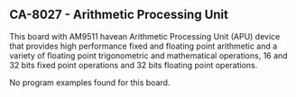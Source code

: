 ## CA-8027 - Arithmetic Processing Unit
This board with AM9511 havean Arithmetic Processing Unit (APU) device that provides high performance fixed and floating point arithmetic and a variety of floating point
trigonometric and mathematical operations, 16 and 32 bits fixed point operations and 32 bits floating point operations.  

No program examples found for this board.

